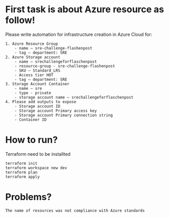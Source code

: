 # First task is about Azure resource as follow! 

Please write automation for infrastructure creation in Azure Cloud for:

    1. Azure Resource Group
        - name – sre-challenge-flashenpost
        - tag – department: SRE
    2. Azure Storage account
        - name – srechallengeforflaschenpost
        - resource-group - sre-challenge-flashenpost
        - SKU – Standard_LRS
        - Access tier HOT
        - tag – department: SRE
    3. Storage Account Container
        - name – sre
        - type - private
        - storage account name – srechallengeforflaschenpost
    4. Please add outputs to expose
        - Storage account ID
        - Storage account Primary access key
        - Storage account Primary connection string
        - Container ID


# How to run?  
Terraform need to be installted 

    terraform init
    terraform workspace new dev
    terraform plan
    terraform apply 

# Problems? 
    The name of resources was not compliance with Azure standards
    
